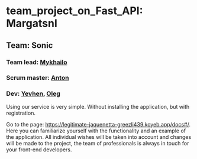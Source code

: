 # team_project_on_Fast_API: MargatsnI
## Team: Sonic
### Team lead: [Mykhailo](https://github.com/Greezli439) 
### Scrum master: [Anton](https://github.com/anton-akulenko)
### Dev: [Yevhen](https://github.com/Evgenius87), [Oleg](https://github.com/OlehVakulchyk)

Using our service is very simple. Without installing the application, but with registration.

Go to the page: https://legitimate-jaquenetta-greezli439.koyeb.app/docs#/. 
Here you can familiarize yourself with the functionality and an example of the application. 
All individual wishes will be taken into account and changes will be made to the project, 
the team of professionals is always in touch for your front-end developers.
